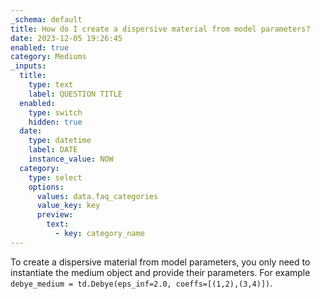 ```yaml
---
_schema: default
title: How do I create a dispersive material from model parameters?
date: 2023-12-05 19:26:45
enabled: true
category: Mediums
_inputs:
  title:
    type: text
    label: QUESTION TITLE
  enabled:
    type: switch
    hidden: true
  date:
    type: datetime
    label: DATE
    instance_value: NOW
  category:
    type: select
    options:
      values: data.faq_categories
      value_key: key
      preview:
        text:
          - key: category_name
---
```

To create a dispersive material from model parameters, you only need to instantiate the medium object and provide their parameters. For example `debye_medium = td.Debye(eps_inf=2.0, coeffs=[(1,2),(3,4)])`.

<div> </div>

